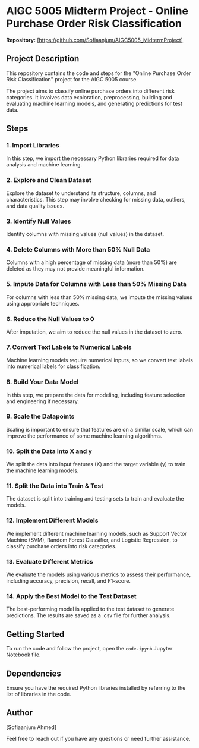 # AIGC 5005 Midterm Project - Online Purchase Order Risk Classification

**Repository:** [https://github.com/Sofiaanjum/AIGC5005_MidtermProject]

## Project Description

This repository contains the code and steps for the "Online Purchase Order Risk Classification" project for the AIGC 5005 course.

The project aims to classify online purchase orders into different risk categories. It involves data exploration, preprocessing, building and evaluating machine learning models, and generating predictions for test data.

## Steps

### 1. Import Libraries

In this step, we import the necessary Python libraries required for data analysis and machine learning.

### 2. Explore and Clean Dataset

Explore the dataset to understand its structure, columns, and characteristics. This step may involve checking for missing data, outliers, and data quality issues.

### 3. Identify Null Values

Identify columns with missing values (null values) in the dataset.

### 4. Delete Columns with More than 50% Null Data

Columns with a high percentage of missing data (more than 50%) are deleted as they may not provide meaningful information.

### 5. Impute Data for Columns with Less than 50% Missing Data

For columns with less than 50% missing data, we impute the missing values using appropriate techniques.

### 6. Reduce the Null Values to 0

After imputation, we aim to reduce the null values in the dataset to zero.

### 7. Convert Text Labels to Numerical Labels

Machine learning models require numerical inputs, so we convert text labels into numerical labels for classification.

### 8. Build Your Data Model

In this step, we prepare the data for modeling, including feature selection and engineering if necessary.

### 9. Scale the Datapoints

Scaling is important to ensure that features are on a similar scale, which can improve the performance of some machine learning algorithms.

### 10. Split the Data into X and y

We split the data into input features (X) and the target variable (y) to train the machine learning models.

### 11. Split the Data into Train & Test

The dataset is split into training and testing sets to train and evaluate the models.

### 12. Implement Different Models

We implement different machine learning models, such as Support Vector Machine (SVM), Random Forest Classifier, and Logistic Regression, to classify purchase orders into risk categories.

### 13. Evaluate Different Metrics

We evaluate the models using various metrics to assess their performance, including accuracy, precision, recall, and F1-score.

### 14. Apply the Best Model to the Test Dataset

The best-performing model is applied to the test dataset to generate predictions. The results are saved as a .csv file for further analysis.

## Getting Started

To run the code and follow the project, open the `code.ipynb` Jupyter Notebook file.

## Dependencies

Ensure you have the required Python libraries installed by referring to the list of libraries in the code.

## Author

[Sofiaanjum Ahmed]

Feel free to reach out if you have any questions or need further assistance.


